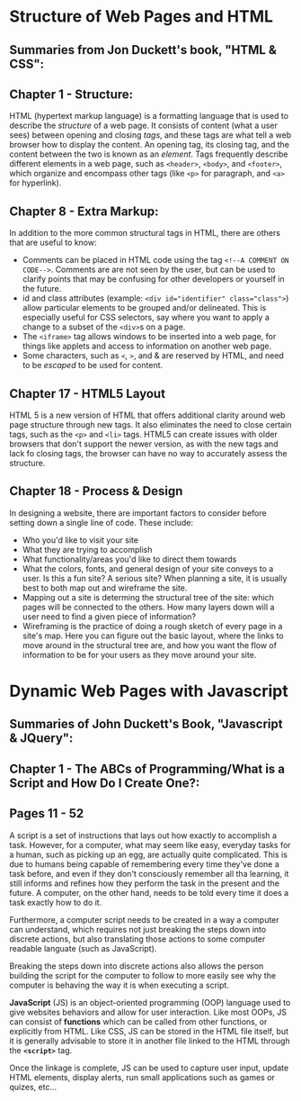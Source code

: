 # Structure of Web Pages and HTML

## Summaries from Jon Duckett's book, "HTML & CSS":

## Chapter 1 - Structure:
HTML (hypertext markup language) is a formatting language that is used to describe the *structure* of a web page. It consists of content (what a user sees) between opening and closing *tags*, and these tags are what tell a web browser how to display the content. An opening tag, its closing tag, and the content between the two is known as an *element*. Tags frequently describe different elements in a web page, such as `<header>`, `<body>`, and `<footer>`, which organize and encompass other tags (like `<p>` for paragraph, and `<a>` for hyperlink).

## Chapter 8 - Extra Markup:
In addition to the more common structural tags in HTML, there are others that are useful to know:
* Comments can be placed in HTML code using the tag `<!--A COMMENT ON CODE-->`. Comments are are not seen by the user, but can be used to clarify points that may be confusing for other developers or yourself in the future.
* id and class attributes (example: `<div id="identifier" class="class">`) allow particular elements to be grouped and/or delineated. This is especially useful for CSS selectors, say where you want to apply a change to a subset of the `<div>`s on a page.
* The `<iframe>` tag allows windows to be inserted into a web page, for things like applets and access to information on another web page.
* Some characters, such as `<`, `>`, and & are reserved by HTML, and need to be *escaped* to be used for content.

## Chapter 17 - HTML5 Layout
HTML 5 is a new version of HTML that offers additional clarity around web page structure through new tags. It also eliminates the need to close certain tags, such as the `<p>` and `<li>` tags. HTML5 can create issues with older browsers that don't support the newer version, as with the new tags and lack fo closing tags, the browser can have no way to accurately assess the structure.

## Chapter 18 - Process & Design
In designing a website, there are important factors to consider before setting down a single line of code. These include:
* Who you'd like to visit your site
* What they are trying to accomplish
* What functionality/areas you'd like to direct them towards
* What the colors, fonts, and general design of your site conveys to a user. Is this a fun site? A serious site?
When planning a site, it is usually best to both map out and wireframe the site.
* Mapping out a site is determing the structural tree of the site: which pages will be connected to the others. How many layers down will a user need to find a given piece of information?
* Wireframing is the practice of doing a rough sketch of every page in a site's map. Here you can figure out the basic layout, where the links to move around in the structural tree are, and how you want the flow of information to be for your users as they move around your site.


# Dynamic Web Pages with Javascript

## Summaries of John Duckett's Book, "Javascript & JQuery":

## Chapter 1 - The ABCs of Programming/What is a Script and How Do I Create One?:
## Pages 11 - 52

A script is a set of instructions that lays out how exactly to accomplish a task. However, for a computer, what may seem like easy, everyday tasks for a human, such as picking up an egg, are actually quite complicated. This is due to humans being capable of remembering every time they've done a task before, and even if they don't consciously remember all tha learning, it still informs and refines how they perform the task in the present and the future. A computer, on the other hand, needs to be told every time it does a task exactly how to do it.

Furthermore, a computer script needs to be created in a way a computer can understand, which requires not just breaking the steps down into discrete actions, but also translating those actions to some computer readable languate (such as JavaScript).

Breaking the steps down into discrete actions also allows the person building the script for the computer to follow to more easily see why the computer is behaving the way it is when executing a script.

**JavaScript** (JS) is an object-oriented programming (OOP) language used to give websites behaviors and allow for user interaction. Like most OOPs, JS can consist of **functions** which can be called from other functions, or explicitly from HTML. Like CSS, JS can be stored in the HTML file itself, but it is generally advisable to store it in another file linked to the HTML through the **`<script>`** tag.

Once the linkage is complete, JS can be used to capture user input, update HTML elements, display alerts, run small applications such as games or quizes, etc...